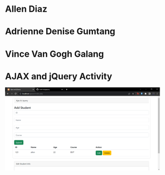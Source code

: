 # Allen Diaz
# Adrienne Denise Gumtang
# Vince Van Gogh Galang
# AJAX and jQuery Activity
![alt text](https://github.com/senb-b/ajaxproj/blob/main/Screenshot%201.png)
